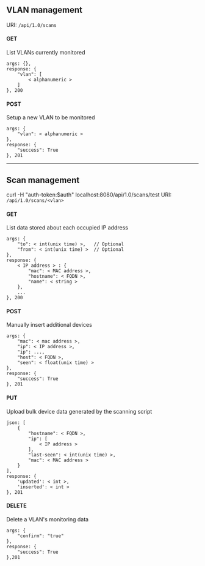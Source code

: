 ## VLAN management

URI: `/api/1.0/scans`

#### GET
List VLANs currently monitored
```
args: {},
response: {
    "vlan": [
        < alphanumeric >
    ]
}, 200
```

#### POST
Setup a new VLAN to be monitored
```
args: {
    "vlan": < alphanumeric >
},
response: {
    "success": True
}, 201
```

---

## Scan management
curl -H "auth-token:$auth" localhost:8080/api/1.0/scans/test
URI: `/api/1.0/scans/<vlan>`

#### GET
List data stored about each occupied IP address
```
args: {
    "to": < int(unix time) >,   // Optional
    "from": < int(unix time) >  // Optional
},
response: {
    < IP address > : {
        "mac": < MAC address >,
        "hostname": < FQDN >,
        "name": < string >
    },
    ...
}, 200
```

#### POST
Manually insert additional devices
```
args: {
    "mac": < mac address >,
    "ip": < IP address >,
    "ip": ...,
    "host": < FQDN >,
    "seen": < float(unix time) >
},
response: {
    "success": True
}, 201
```

#### PUT
Upload bulk device data generated by the scanning script
```
json: [
    {
        "hostname": < FQDN >,
        "ip": [
            < IP address >
        ],
        "last-seen": < int(unix time) >,
        "mac": < MAC address >
    }
],
response: {
    'updated': < int >,
    'inserted': < int >
}, 201
```

#### DELETE
Delete a VLAN's monitoring data
```
args: {
    "confirm": "true"
},
response: {
    "success": True
},201
```
